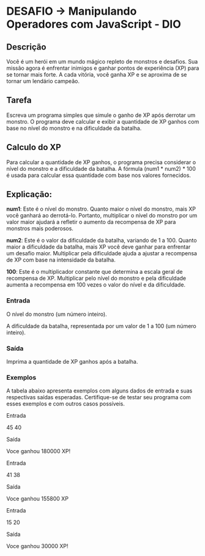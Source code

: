 # DESAFIO -> Manipulando Operadores com JavaScript - DIO

## Descrição
Você é um herói em um mundo mágico repleto de monstros e desafios. Sua missão agora é enfrentar inimigos e ganhar pontos de experiência (XP) para se tornar mais forte. A cada vitória, você ganha XP e se aproxima de se tornar um lendário campeão.

## Tarefa 
Escreva um programa simples que simule o ganho de XP após derrotar um monstro. O programa deve calcular e exibir a quantidade de XP ganhos com base no nível do monstro e na dificuldade da batalha.

## Calculo do XP
Para calcular a quantidade de XP ganhos, o programa precisa considerar o nível do monstro e a dificuldade da batalha. A fórmula (num1 * num2) * 100 é usada para calcular essa quantidade com base nos valores fornecidos.

## Explicação:

**num1**: Este é o nível do monstro. Quanto maior o nível do monstro, mais XP você ganhará ao derrotá-lo. Portanto, multiplicar o nível do monstro por um valor maior ajudará a refletir o aumento da recompensa de XP para monstros mais poderosos.

**num2**: Este é o valor da dificuldade da batalha, variando de 1 a 100. Quanto maior a dificuldade da batalha, mais XP você deve ganhar para enfrentar um desafio maior. Multiplicar pela dificuldade ajuda a ajustar a recompensa de XP com base na intensidade da batalha.

**100**: Este é o multiplicador constante que determina a escala geral de recompensa de XP. Multiplicar pelo nível do monstro e pela dificuldade aumenta a recompensa em 100 vezes o valor do nível e da dificuldade.

### Entrada
O nível do monstro (um número inteiro).

A dificuldade da batalha, representada por um valor de 1 a 100 (um número inteiro).

### Saída
Imprima a quantidade de XP ganhos após a batalha.

### Exemplos
A tabela abaixo apresenta exemplos com alguns dados de entrada e suas respectivas saídas esperadas. Certifique-se de testar seu programa com esses exemplos e com outros casos possíveis.

Entrada

45
40    

Saída

Voce ganhou 180000 XP!

Entrada	

41
38

Saída

Voce ganhou 155800 XP


Entrada

15
20

Saída

Voce ganhou 30000 XP!
